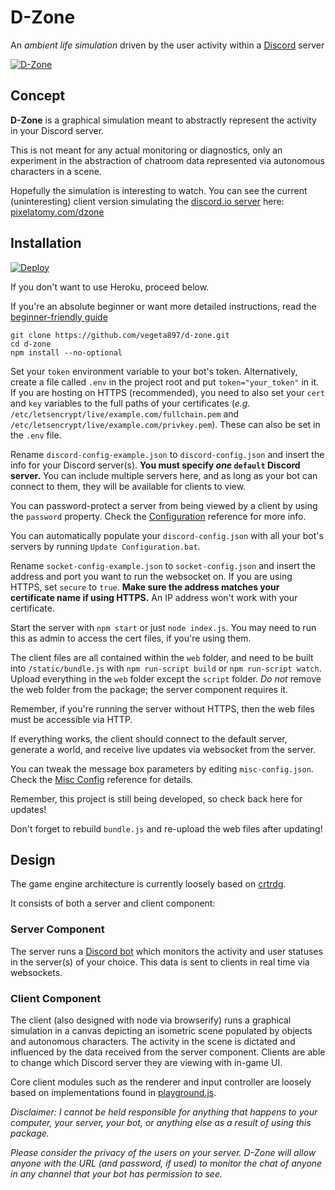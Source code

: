# D-Zone
An _ambient life simulation_ driven by the user activity within a [Discord](https://discordapp.com) server

[![D-Zone](http://i.imgur.com/PLh059j.gif "Hippity hop!")](https://pixelatomy.com/dzone/)

## Concept
**D-Zone** is a graphical simulation meant to abstractly represent the activity in your Discord server.

This is not meant for any actual monitoring or diagnostics, only an experiment in the abstraction of chatroom data represented via autonomous characters in a scene.

Hopefully the simulation is interesting to watch. You can see the current (uninteresting) client version simulating the [discord.io server](https://discord.gg/0MvHMfHcTKVVmIGP) here: [pixelatomy.com/dzone](https://pixelatomy.com/dzone/)

## Installation

[![Deploy](https://www.herokucdn.com/deploy/button.png)](https://heroku.com/deploy?template=https://github.com/vegeta897/d-zone/tree/heroku)

If you don't want to use Heroku, proceed below.

If you're an absolute beginner or want more detailed instructions, read the [beginner-friendly guide](https://github.com/vegeta897/d-zone/wiki/Beginner's-Setup-Guide)

```
git clone https://github.com/vegeta897/d-zone.git
cd d-zone
npm install --no-optional
```

Set your `token` environment variable to your bot's token. Alternatively, create a file called `.env` in the project root and put `token="your_token"` in it. If you are hosting on HTTPS (recommended), you need to also set your `cert` and `key` variables to the full paths of your certificates (*e.g.* `/etc/letsencrypt/live/example.com/fullchain.pem` and `/etc/letsencrypt/live/example.com/privkey.pem`). These can also be set in the `.env` file.

Rename `discord-config-example.json` to `discord-config.json` and insert the info for your Discord server(s). **You must specify _one_ `default` Discord server.** You can include multiple servers here, and as long as your bot can connect to them, they will be available for clients to view.

You can password-protect a server from being viewed by a client by using the `password` property. Check the [Configuration](https://github.com/vegeta897/d-zone/wiki/Configuration) reference for more info.

You can automatically populate your `discord-config.json` with all your bot's servers by running `Update Configuration.bat`.

Rename `socket-config-example.json` to `socket-config.json` and insert the address and port you want to run the websocket on. If you are using HTTPS, set `secure` to `true`. **Make sure the address matches your certificate name if using HTTPS.** An IP address won't work with your certificate.

Start the server with `npm start` or just `node index.js`. You may need to run this as admin to access the cert files, if you're using them.

The client files are all contained within the `web` folder, and need to be built into `/static/bundle.js`  with `npm run-script build` or `npm run-script watch`. Upload everything in the `web` folder except the `script` folder. _Do not_ remove the web folder from the package; the server component requires it.

Remember, if you're running the server without HTTPS, then the web files must be accessible via HTTP.

If everything works, the client should connect to the default server, generate a world, and receive live updates via websocket from the server.

You can tweak the message box parameters by editing `misc-config.json`. Check the [Misc Config](https://github.com/vegeta897/d-zone/wiki/Configuration#misc) reference for details.

Remember, this project is still being developed, so check back here for updates!

Don't forget to rebuild `bundle.js` and re-upload the web files after updating!

## Design
The game engine architecture is currently loosely based on [crtrdg](http://crtrdg.com/).

It consists of both a server and client component:

### Server Component
The server runs a [Discord bot](https://abal.moe/Eris/) which monitors the activity and user statuses in the server(s) of your choice. This data is sent to clients in real time via websockets.

### Client Component
The client (also designed with node via browserify) runs a graphical simulation in a canvas depicting an isometric scene populated by objects and autonomous characters. The activity in the scene is dictated and influenced by the data received from the server component. Clients are able to change which Discord server they are viewing with in-game UI.

Core client modules such as the renderer and input controller are loosely based on implementations found in [playground.js](http://playgroundjs.com/).

_Disclaimer: I cannot be held responsible for anything that happens to your computer, your server, your bot, or anything else as a result of using this package._

_Please consider the privacy of the users on your server. D-Zone will allow anyone with the URL (and password, if used) to monitor the chat of anyone in any channel that your bot has permission to see._
